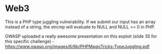 # Web3

This is a PHP type juggling vulnerability. If we submit our input has an array instead of a string, the strcmp will evaluate to NULL and NULL == 0 in PHP.

OWASP uploaded a really awesome presentation on this exploit (slide 35 for this specific challenge) - https://www.owasp.org/images/6/6b/PHPMagicTricks-TypeJuggling.pdf

